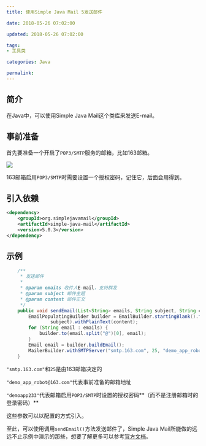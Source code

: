 ```yaml
---
title: 使用Simple Java Mail 5发送邮件

date: 2018-05-26 07:02:00

updated: 2018-05-26 07:02:00

tags:
- 工具类

categories: Java

permalink: 
---
```




## 简介

在Java中，可以使用Simple Java Mail这个类库来发送E-mail。



## 事前准备

首先要准备一个开启了`POP3/SMTP`服务的邮箱，比如163邮箱。

![](/images/send-email-1.png)



163邮箱启用`POP3/SMTP`时需要设置一个授权密码，记住它，后面会用得到。



## 引入依赖

~~~xml
<dependency>
    <groupId>org.simplejavamail</groupId>
    <artifactId>simple-java-mail</artifactId>
    <version>5.0.3</version>
</dependency>
~~~



## 示例

~~~java
    /**
     * 发送邮件
     *
     * @param emails 收件人E-mail，支持群发
     * @param subject 邮件主题
     * @param content 邮件正文
     */
    public void sendEmail(List<String> emails, String subject, String content) {
        EmailPopulatingBuilder builder = EmailBuilder.startingBlank().from("Demo App Robot", "demo_app_robot@163.com").withSubject(
                subject).withPlainText(content);
        for (String email : emails) {
            builder.to(email.split("@")[0], email);
        }
        Email email = builder.buildEmail();
        MailerBuilder.withSMTPServer("smtp.163.com", 25, "demo_app_robot@163.com", "demoapp233").buildMailer().sendMail(email);
    }
~~~



`"smtp.163.com"`和`25`是由163邮箱决定的

`"demo_app_robot@163.com"`代表事前准备的邮箱地址

`"demoapp233"`代表邮箱启用`POP3/SMTP`时设置的授权密码**（而不是注册邮箱时的登录密码）**

这些参数可以以配置的方式引入。



至此，可以使用调用`sendEmail()`方法发送邮件了，Simple Java Mail所能做的远远不止示例中演示的那些，想要了解更多可以参考[官方文档](http://www.simplejavamail.org/#/features)。